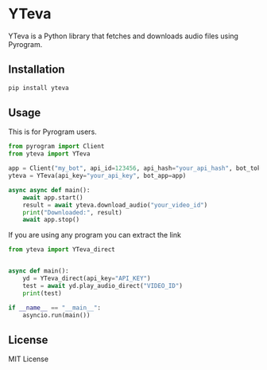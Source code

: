 # YTeva

YTeva is a Python library that fetches and downloads audio files using Pyrogram.

## Installation

```bash
pip install yteva
```

## Usage
This is for Pyrogram users.

```python
from pyrogram import Client
from yteva import YTeva

app = Client("my_bot", api_id=123456, api_hash="your_api_hash", bot_token="your_bot_token")
yteva = YTeva(api_key="your_api_key", bot_app=app)

async async def main():
    await app.start()
    result = await yteva.download_audio("your_video_id")
    print("Downloaded:", result)
    await app.stop()
```
If you are using any program you can extract the link
```python
from yteva import YTeva_direct


async def main():
    yd = YTeva_direct(api_key="API_KEY")
    test = await yd.play_audio_direct("VIDEO_ID") 
    print(test)

if __name__ == "__main__":
    asyncio.run(main())  
```


## License

MIT License
